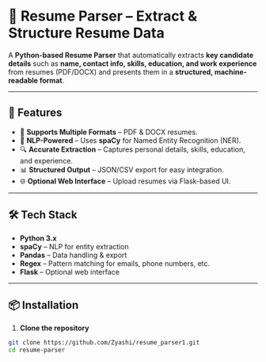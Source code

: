 # 📄 Resume Parser – Extract & Structure Resume Data

A **Python-based Resume Parser** that automatically extracts **key candidate details** such as **name, contact info, skills, education, and work experience** from resumes (PDF/DOCX) and presents them in a **structured, machine-readable format**.

---

## 🚀 Features
- 📂 **Supports Multiple Formats** – PDF & DOCX resumes.
- 🧠 **NLP-Powered** – Uses **spaCy** for Named Entity Recognition (NER).
- 🔍 **Accurate Extraction** – Captures personal details, skills, education, and experience.
- 📊 **Structured Output** – JSON/CSV export for easy integration.
- 🌐 **Optional Web Interface** – Upload resumes via Flask-based UI.

---

## 🛠️ Tech Stack
- **Python 3.x**
- **spaCy** – NLP for entity extraction
- **Pandas** – Data handling & export
- **Regex** – Pattern matching for emails, phone numbers, etc.
- **Flask** – Optional web interface

---

## 📦 Installation

1. **Clone the repository**
```bash
git clone https://github.com/Zyashi/resume_parser1.git
cd resume-parser
